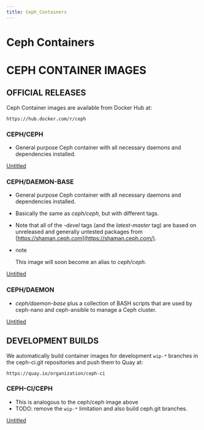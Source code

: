 ```yaml
---
title: Ceph_Containers
---
```


# Ceph Containers

# **CEPH CONTAINER IMAGES**

## **OFFICIAL RELEASES**

Ceph Container images are available from Docker Hub at:

```
https://hub.docker.com/r/ceph
```

### **CEPH/CEPH**

- General purpose Ceph container with all necessary daemons and dependencies installed.

[Untitled](assets/Untitled%20Database%20716a66af09214dd78bbf0f9e9f41f8fb.csv)

### **CEPH/DAEMON-BASE**

- General purpose Ceph container with all necessary daemons and dependencies installed.
- Basically the same as *ceph/ceph*, but with different tags.
- Note that all of the *-devel* tags (and the *latest-master* tag) are based on unreleased and generally untested packages from [https://shaman.ceph.com](https://shaman.ceph.com/).
- note
    
    This image will soon become an alias to *ceph/ceph*.
    

[Untitled](assets/Untitled%20Database%20f5c7bbc0ef484421a96e4de1e822aee9.csv)

### **CEPH/DAEMON**

- *ceph/daemon-base* plus a collection of BASH scripts that are used by ceph-nano and ceph-ansible to manage a Ceph cluster.

[Untitled](assets/Untitled%20Database%2005fce4b2756242cab40345cc1025a2b7.csv)

## **DEVELOPMENT BUILDS**

We automatically build container images for development `wip-*` branches in the ceph-ci.git repositories and push them to Quay at:

```
https://quay.io/organization/ceph-ci
```

### **CEPH-CI/CEPH**

- This is analogous to the ceph/ceph image above
- TODO: remove the `wip-*` limitation and also build ceph.git branches.

[Untitled](assets/Untitled%20Database%20d6706c0f7e594af593d56d54e6dd6872.csv)